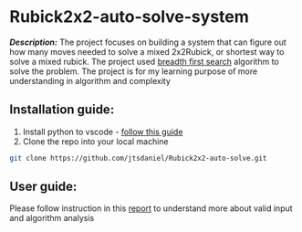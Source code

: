 # Rubick2x2-auto-solve-system

***Description:*** The project focuses on building a system that can figure out how many moves needed to solve a mixed 2x2Rubick, or shortest way to solve a mixed rubick. The project used [breadth first search](https://www.hackerearth.com/practice/algorithms/graphs/breadth-first-search/tutorial/) algorithm to solve the problem. The project is for my learning purpose of more understanding in algorithm and complexity

## Installation guide:

1. Install python to vscode - [follow this guide](https://code.visualstudio.com/docs/python/python-tutorial)
2. Clone the repo into your local machine
```bash
git clone https://github.com/jtsdaniel/Rubick2x2-auto-solve.git
```

## User guide:

Please follow instruction in this [report](https://github.com/jtsdaniel/Rubick2x2-auto-solve/blob/master/Report.pdf) to understand more about valid input and algorithm analysis

